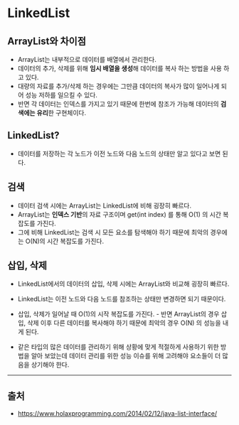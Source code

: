 # LinkedList

## ArrayList와 차이점

- ArrayList는 내부적으로 데이터를 배열에서 관리한다.
- 데이터의 추가, 삭제를 위해 **임시 배열을 생성**해 데이터를 복사 하는 방법을 사용 하고 있다.
- 대량의 자료를 추가/삭제 하는 경우에는 그만큼 데이터의 복사가 많이 일어나게 되어 성능 저하를 일으킬 수 있다.
- 반면 각 데이터는 인덱스를 가지고 있기 때문에 한번에 참조가 가능해 데이터의 **검색에는 유리**한 구현체이다.

## LinkedList?

- 데이터를 저장하는 각 노드가 이전 노드와 다음 노드의 상태만 알고 있다고 보면 된다.

## 검색

- 데이터 검색 시에는 ArrayList는 LinkedList에 비해 굉장히 빠르다.
- ArrayList는 **인덱스 기반**의 자료 구조이며 get(int index) 를 통해 O(1) 의 시간 복잡도를 가진다.
- 그에 비해 LinkedList는 검색 시 모든 요소를 탐색해야 하기 때문에 최악의 경우에는 O(N)의 시간 복잡도를 가진다.

## 삽입, 삭제

- LinkedList에서의 데이터의 삽입, 삭제 시에는 ArrayList와 비교해 굉장히 빠르다.
- LinkedList는 이전 노드와 다음 노드를 참조하는 상태만 변경하면 되기 때문이다.
- 삽입, 삭제가 일어날 때 O(1)의 시작 복잡도를 가진다. - 반면 ArrayList의 경우 삽입, 삭제 이후 다른 데이터를 복사해야 하기 때문에 최악의 경우 O(N) 의 성능을 내게 된다.

- 같은 타입의 많은 데이터를 관리하기 위해 상황에 맞게 적절하게 사용하기 위한 방법을 알아 보았는데 데이터 관리를 위한 성능 이슈를 위해 고려해야 요소들이 더 많음을 상기해야 한다.

---

## 출처

- https://www.holaxprogramming.com/2014/02/12/java-list-interface/
